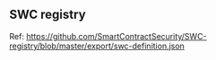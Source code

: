 ## SWC registry
Ref: https://github.com/SmartContractSecurity/SWC-registry/blob/master/export/swc-definition.json